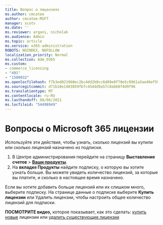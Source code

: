 ```yaml
---
title: Вопрос о лицензиях
ms.author: cmcatee
author: cmcatee-MSFT
manager: scotv
ms.date: ''
ms.reviewer: argani, nicholak
ms.audience: Admin
ms.topic: article
ms.service: o365-administration
ROBOTS: NOINDEX, NOFOLLOW
localization_priority: Normal
ms.collection: Adm_O365
ms.custom:
- commerce_licensing
- "491"
- "1500032"
ms.openlocfilehash: f7b3ed021960ec2bc4dd2b0cc6d89e0f70e5c9961a3ae48ef59a3f43994d8d04
ms.sourcegitcommit: d71b18e1403859fbfc45ddd9a57c8ab68f4d9f96
ms.translationtype: MT
ms.contentlocale: ru-RU
ms.lasthandoff: 08/06/2021
ms.locfileid: "54498949"
---
```

# <a name="questions-about-your-microsoft-365-license"></a>Вопросы о Microsoft 365 лицензии

Используйте эти действия, чтобы узнать, сколько лицензий вы купили или сколько лицензий назначено из подписки.
  
1. В Центре администрирования перейдите на страницу **Выставление счетов** \> **[Ваши продукты](https://go.microsoft.com/fwlink/p/?linkid=842054)**.
2. На **вкладке Продукты** найдите подписку, о которую вы хотите узнать больше. Вы можете увидеть количество лицензий, за которые вы платите, и сколько в настоящее время назначено.

Если вы хотите добавить больше лицензий или их слишком много, выберите подписку. На странице данные о подписке  выберите **Купить лицензии** или Удалить лицензии, чтобы настроить общее количество лицензий для подписки.

**ПОСМОТРИТЕ видео,** которое показывает, как это сделать: [купить новые](https://go.microsoft.com/fwlink/p/?linkid=2154857) лицензии или [удалить существующие лицензии](https://go.microsoft.com/fwlink/p/?linkid=2154938)